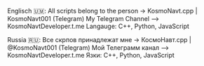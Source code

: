 Englisch 🇺🇲:
All scripts belong to the person -> KosmoNavt.cpp | KosmoNavt001 (Telegram)
My Telegram Channel --> KosmoNavtDeveloper.t.me
Langauge: C++, Python, JavaScript 

Russia 🇷🇺:
Все скрпов принадлежат мне -> КосмоНавт.cpp | @KosmoNavt001 (Telegram)
Мой Телеграмм канал --> KosmoNavtDeveloper.t.me
Язки: С++, Python, JavaScript 
